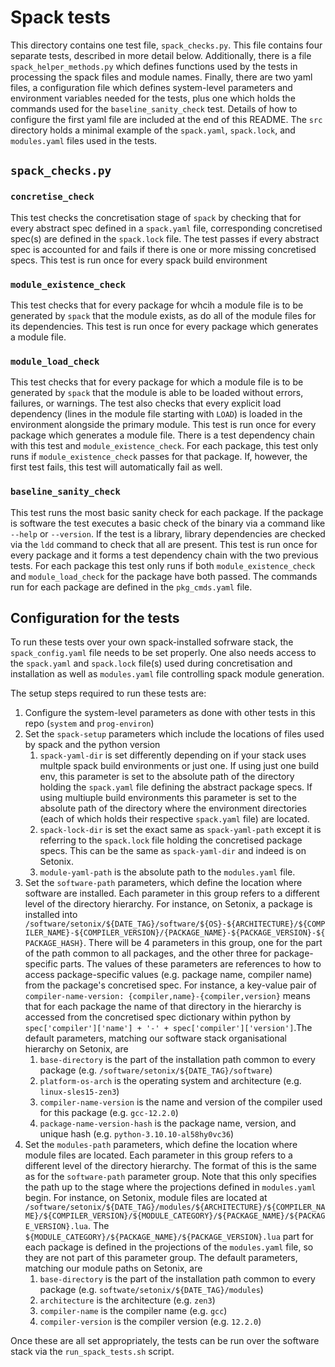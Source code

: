 # Spack tests

This directory contains one test file, `spack_checks.py`. This file contains four separate tests, described in more detail below. Additionally, there is a file `spack_helper_methods.py` which defines functions used by the tests in processing the spack files and module names. Finally, there are two yaml files, a configuration file which defines system-level parameters and environment variables needed for the tests, plus one which holds the commands used for the `baseline_sanity_check` test. Details of how to configure the first yaml file are included at the end of this README. The `src` directory holds a minimal example of the `spack.yaml`, `spack.lock`, and `modules.yaml` files used in the tests.

## `spack_checks.py`

### `concretise_check`

This test checks the concretisation stage of `spack` by checking that for every abstract spec defined in a `spack.yaml` file, corresponding concretised spec(s) are defined in the `spack.lock` file. The test passes if every abstract spec is accounted for and fails if there is one or more missing concretised specs. This test is run once for every spack build environment

### `module_existence_check`

This test checks that for every package for whcih a module file is to be generated by `spack` that the module exists, as do all of the module files for its dependencies. This test is run once for every package which generates a module file.

### `module_load_check`

This test checks that for every package for which a module file is to be generated by `spack` that the module is able to be loaded without errors, failures, or warnings. The test also checks that every explicit load dependency (lines in the module file starting with `LOAD`) is loaded in the environment alongside the primary module. This test is run once for every package which generates a module file. There is a test dependency chain with this test and `module_existence_check`. For each package, this test only runs if `module_existence_check` passes for that package. If, however, the first test fails, this test will automatically fail as well.

### `baseline_sanity_check`

This test runs the most basic sanity check for each package. If the package is software the test executes a basic check of the binary via a command like `--help` or `--version`. If the test is a library, library dependencies are checked via the `ldd` command to check that all are present. This test is run once for every package and it forms a test dependency chain with the two previous tests. For each package this test only runs if both `module_existence_check` and `module_load_check` for the package have both passed. The commands run for each package are defined in the `pkg_cmds.yaml` file.


## Configuration for the tests

To run these tests over your own spack-installed sofrware stack, the `spack_config.yaml` file needs to be set properly. One also needs access to the `spack.yaml` and `spack.lock` file(s) used during concretisation and installation as well as `modules.yaml` file controlling spack module generation.

The setup steps required to run these tests are:

1. Configure the system-level parameters as done with other tests in this repo (`system` and `prog-environ`)
2. Set the `spack-setup` parameters which include the locations of files used by spack and the python version
    1. `spack-yaml-dir` is set differently depending on if your stack uses multple spack build environments or just one. If using just one build env, this parameter is set to the absolute path of the directory holding the `spack.yaml` file defining the abstract package specs. If using multiuple build environments this parameter is set to the absolute path of the directory where the environment directories (each of which holds their respective `spack.yaml` file) are located.
    2. `spack-lock-dir` is set the exact same as `spack-yaml-path` except it is referring to the `spack.lock` file holding the concretised package specs. This can be the same as `spack-yaml-dir` and indeed is on Setonix.
    3. `module-yaml-path` is the absolute path to the `modules.yaml` file.
3. Set the `software-path` parameters, which define the location where software are installed. Each parameter in this group refers to a different level of the directory hierarchy. For instance, on Setonix, a package is installed into `/software/setonix/${DATE_TAG}/software/${OS}-${ARCHITECTURE}/${COMPILER_NAME}-${COMPILER_VERSION}/{PACKAGE_NAME}-${PACKAGE_VERSION}-${PACKAGE_HASH}`. There will be 4 parameters in this group, one for the part of the path common to all packages, and the other three for package-specific parts. The values of these parameters are references to how to access package-specific values (e.g. package name, compiler name) from the package's concretised spec. For instance, a key-value pair of `compiler-name-version: {compiler,name}-{compiler,version}` means that for each package the name of that directory in the hierarchy is accessed from the concretised spec dictionary within python by `spec['compiler']['name'] + '-' + spec['compiler']['version']`.The default parameters, matching our software stack organisational hierarchy on Setonix, are
    1. `base-directory` is the part of the installation path common to every package (e.g. `/software/setonix/${DATE_TAG}/software`)
    2. `platform-os-arch` is the operating system and architecture (e.g. `linux-sles15-zen3`)
    3. `compiler-name-version` is the name and version of the compiler used for this package (e.g. `gcc-12.2.0`)
    4. `package-name-version-hash` is the package name, version, and unique hash (e.g. `python-3.10.10-al58hy0vc36`)
4. Set the `modules-path` parameters, which define the location where module files are located. Each parameter in this group refers to a different level of the directory hierarchy. The format of this is the same as for the `software-path` parameter group. Note that this only specifies the path up to the stage where the projections defined in `modules.yaml` begin. For instance, on Setonix, module files are located at `/software/setonix/${DATE_TAG}/modules/${ARCHITECTURE}/${COMPILER_NAME}/${COMPILER_VERSION}/${MODULE_CATEGORY}/${PACKAGE_NAME}/${PACKAGE_VERSION}.lua`. The `${MODULE_CATEGORY}/${PACKAGE_NAME}/${PACKAGE_VERSION}.lua` part for each package is defined in the projections of the `modules.yaml` file, so they are not part of this parameter group. The default parameters, matching our module paths on Setonix, are
    1. `base-directory` is the part of the installation path common to every package (e.g. `softwate/setonix/${DATE_TAG}/modules`)
    2. `architecture` is the architecture (e.g. `zen3`)
    3. `compiler-name` is the compiler name (e.g. `gcc`)
    4. `compiler-version` is the compiler version (e.g. `12.2.0`)

Once these are all set appropriately, the tests can be run over the software stack via the `run_spack_tests.sh` script.